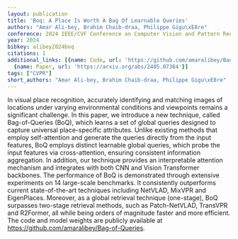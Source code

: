 ```yaml
---
layout: publication
title: 'Boq: A Place Is Worth A Bag Of Learnable Queries'
authors: "Amar Ali-bey, Brahim Chaib-draa, Philippe Gigu\xE8re"
conference: 2024 IEEE/CVF Conference on Computer Vision and Pattern Recognition (CVPR)
year: 2024
bibkey: alibey2024boq
citations: 1
additional_links: [{name: Code, url: 'https://github.com/amaralibey/Bag-of-Queries'},
  {name: Paper, url: 'https://arxiv.org/abs/2405.07364'}]
tags: ["CVPR"]
short_authors: "Amar Ali-bey, Brahim Chaib-draa, Philippe Gigu\xE8re"
---
```

In visual place recognition, accurately identifying and matching images of
locations under varying environmental conditions and viewpoints remains a
significant challenge. In this paper, we introduce a new technique, called
Bag-of-Queries (BoQ), which learns a set of global queries designed to capture
universal place-specific attributes. Unlike existing methods that employ
self-attention and generate the queries directly from the input features, BoQ
employs distinct learnable global queries, which probe the input features via
cross-attention, ensuring consistent information aggregation. In addition, our
technique provides an interpretable attention mechanism and integrates with
both CNN and Vision Transformer backbones. The performance of BoQ is
demonstrated through extensive experiments on 14 large-scale benchmarks. It
consistently outperforms current state-of-the-art techniques including NetVLAD,
MixVPR and EigenPlaces. Moreover, as a global retrieval technique (one-stage),
BoQ surpasses two-stage retrieval methods, such as Patch-NetVLAD, TransVPR and
R2Former, all while being orders of magnitude faster and more efficient. The
code and model weights are publicly available at
https://github.com/amaralibey/Bag-of-Queries.
